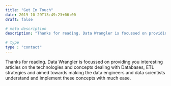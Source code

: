 ```yaml
---
title: "Get In Touch"
date: 2019-10-29T13:49:23+06:00
draft: false

# meta description
description: "Thanks for reading. Data Wrangler is focussed on providing you interesting articles on the technologies and concepts dealing with Databases, ETL strategies and aimed towards making the data engineers and data scientists understand and implement these concepts with much ease."

# type
type : "contact"
---
```


Thanks for reading. Data Wrangler is focussed on providing you interesting articles on the technologies and concepts dealing with Databases, ETL strategies and aimed towards making the data engineers and data scientists understand and implement these concepts with much ease.